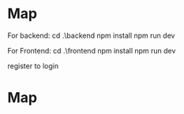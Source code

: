 # Map
For backend: cd .\backend
npm install
npm run dev

For Frontend: cd .\frontend
npm install
npm run dev

register to login

# Map